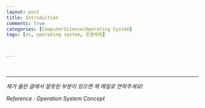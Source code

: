 ```yaml
---
layout: post
title: Introduction
comments: true
categories: [ComputerScience/Operating System]
tags: [os, operating system, 운영체제]



---
```


<br/>

 

------

*제가 올린 글에서 잘못된 부분이 있으면 제 메일로 연락주세요!*

*Reference : Operation System Concept*